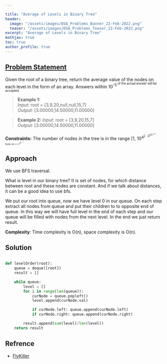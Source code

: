 ```yaml
---

title: "Average of Levels in Binary Tree"
header:
  image: "/assets/images/DSA_Problems_Banner_22-Feb-2022.png"
  teaser: "/assets/images/DSA_Problems_Teaser_22-Feb-2022.png"
excerpt: "Average of Levels in Binary Tree"
mathjax: true
toc: true
author_profile: true
---
```


## [Problem Statement](https://leetcode.com/problems/average-of-levels-in-binary-tree/)

Given the root of a binary tree, return the average value of the nodes on each level in the form of an array. Answers within 10<sup>-5<sup/> of the actual answer will be accepted.

> **Example 1:** <br />
*Input:* root = [3,9,20,null,null,15,7]<br />
*Output:* [3.00000,14.50000,11.00000]<br />

> **Example 2:**
*Input:* root = [3,9,20,15,7]<br />
*Output:* [3.00000,14.50000,11.00000]<br />

**Constraints:**
The number of nodes in the tree is in the range [1, 10<sup>4<sup/>].
-2<sup>31<sup/> <= Node.val <= 2<sup>31<sup/> - 1


## Approach

We use BFS traversal.

What is level in our binary tree? It is set of nodes, for which distance between root and these nodes are constant. And if we talk about distances, it can be a good idea to use bfs.

We put our root into queue, now we have level 0 in our queue.
On each step extract all nodes from queue and put their children to to opposite end of queue. In this way we will have full level in the end of each step and our queue will be filled with nodes from the next level.
In the end we just return result.

**Complexity**: Time complexity is O(n), space complexity is O(n).


## Solution
```python

def levelOrder(root):
    queue = deque([root])
    result = []

    while queue:
        level = []
        for i in range(len(queue)):
            curNode = queue.popleft()
            level.append(curNode.val)

            if curNode.left: queue.append(curNode.left)
            if curNode.right: queue.append(curNode.right)

        result.append(sum(level)/len(level))
    return result

```

## Refrence
* [FlyKiller](https://flykiller.github.io/binarysearch/0070.html)